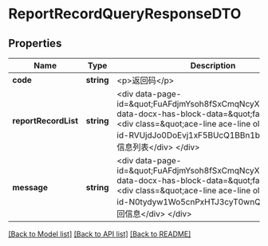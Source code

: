 # ReportRecordQueryResponseDTO

## Properties
Name | Type | Description | Notes
------------ | ------------- | ------------- | -------------
**code** | **string** | &lt;p&gt;返回码&lt;/p&gt; | [optional] 
**reportRecordList** | **string** | &lt;div data-page-id&#x3D;\&quot;FuAFdjmYsoh8fSxCmqNcyXQpnPh\&quot; data-docx-has-block-data&#x3D;\&quot;false\&quot;&gt; &lt;div class&#x3D;\&quot;ace-line ace-line old-record-id-RVUjdJo0DoEvj1xF5BUcQ1BBn1b\&quot;&gt;报备信息列表&lt;/div&gt; &lt;/div&gt; | [optional] 
**message** | **string** | &lt;div data-page-id&#x3D;\&quot;FuAFdjmYsoh8fSxCmqNcyXQpnPh\&quot; data-docx-has-block-data&#x3D;\&quot;false\&quot;&gt; &lt;div class&#x3D;\&quot;ace-line ace-line old-record-id-N0tydyw1Wo5cnPxHTJ3cyT0wnQh\&quot;&gt;返回信息&lt;/div&gt; &lt;/div&gt; | [optional] 

[[Back to Model list]](../README.md#documentation-for-models) [[Back to API list]](../README.md#documentation-for-api-endpoints) [[Back to README]](../README.md)


